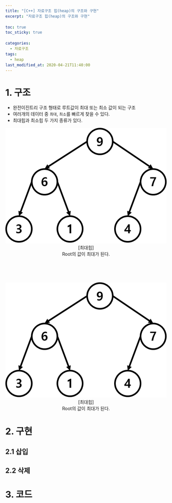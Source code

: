```yaml
---
title: "[C++] 자료구조 힙(heap)의 구조와 구현"
excerpt: "자료구조 힙(heap)의 구조와 구현"

toc: true
toc_sticky: true

categories:
  - 자료구조
tags:
  - heap
last_modified_at: 2020-04-21T11:40:00
---
```


# 1. 구조

- 완전이진트리 구조 형태로 루트값이 최대 또는 최소 값이 되는 구조
- 여러개의 데이터 중 `최대`, `최소`를 빠르게 찾을 수 있다.
- 최대힙과 최소힙 두 가지 종류가 있다.

<center><img src="https://github.com/skud8049/skud8049.github.io/blob/master/assets/images/max_heap.png?raw=true">
<br>
[최대힙]
<br>
Root의 값이 최대가 된다.</center>

<br><br><br>

<center><img src="https://github.com/skud8049/skud8049.github.io/blob/master/assets/images/max_heap.png?raw=true">
<br>
[최대힙]
<br>
Root의 값이 최대가 된다.</center>

# 2. 구현

## 2.1 삽입

## 2.2 삭제

# 3. 코드
